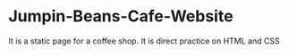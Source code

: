 # Jumpin-Beans-Cafe-Website
It is a static page for a coffee shop. It is direct practice on HTML and CSS 
